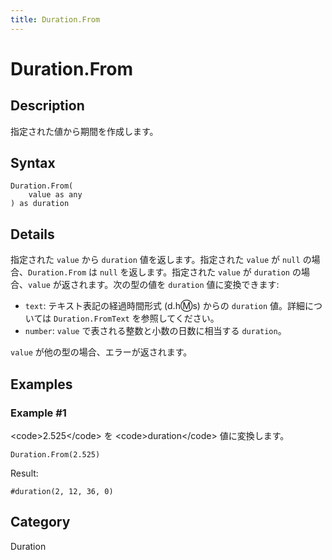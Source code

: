 ```yaml
---
title: Duration.From
---
```


# Duration.From


## Description

指定された値から期間を作成します。


## Syntax

```powerquery
Duration.From(
    value as any
) as duration
```


## Details

指定された <code>value</code> から <code>duration</code> 値を返します。指定された <code>value</code> が <code>null</code> の場合、<code>Duration.From</code> は <code>null</code> を返します。指定された <code>value</code> が <code>duration</code> の場合、<code>value</code> が返されます。次の型の値を <code>duration</code> 値に変換できます:      <ul>        <li><code>text</code>: テキスト表記の経過時間形式 (d.h:m:s) からの <code>duration</code> 値。詳細については <code>Duration.FromText</code> を参照してください。</li>        <li><code>number</code>: <code>value</code> で表される整数と小数の日数に相当する <code>duration</code>。</li>      </ul><code>value</code> が他の型の場合、エラーが返されます。


## Examples

### Example #1 
&lt;code&gt;2.525&lt;/code&gt; を &lt;code&gt;duration&lt;/code&gt; 値に変換します。
```powerquery
Duration.From(2.525)
```

Result: 
```powerquery
#duration(2, 12, 36, 0)
```




## Category
Duration
